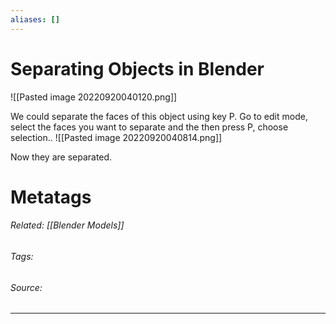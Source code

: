 ```yaml
---
aliases: []
---
```

# Separating Objects in Blender
![[Pasted image 20220920040120.png]]

We could separate the faces of this object using key P. Go to edit mode, select the faces you want to separate and the then press P, choose selection.. 
![[Pasted image 20220920040814.png]]

Now they are separated. 

# Metatags
###### Related: [[Blender Models]]
###### Tags: 
###### Source: 

---